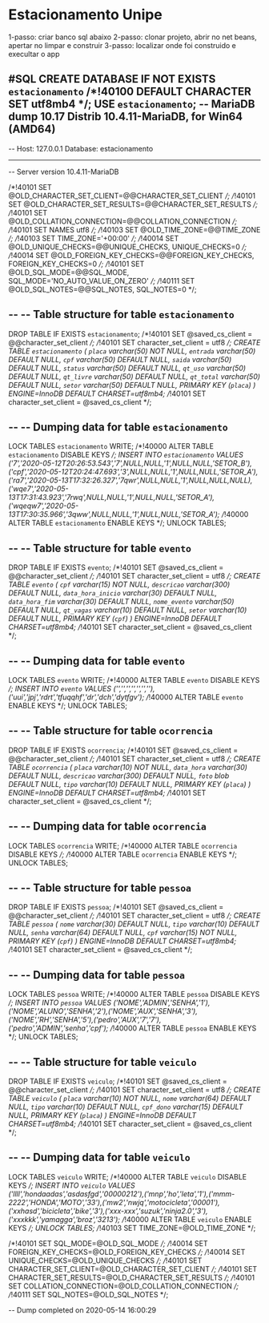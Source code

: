 # Estacionamento Unipe

1-passo: criar banco sql abaixo
2-passo: clonar projeto, abrir no net beans, apertar no limpar e construir
3-passo: localizar onde foi construido e execultar o app

#SQL
CREATE DATABASE  IF NOT EXISTS `estacionamento` /*!40100 DEFAULT CHARACTER SET utf8mb4 */;
USE `estacionamento`;
-- MariaDB dump 10.17  Distrib 10.4.11-MariaDB, for Win64 (AMD64)
--
-- Host: 127.0.0.1    Database: estacionamento
-- ------------------------------------------------------
-- Server version	10.4.11-MariaDB

/*!40101 SET @OLD_CHARACTER_SET_CLIENT=@@CHARACTER_SET_CLIENT */;
/*!40101 SET @OLD_CHARACTER_SET_RESULTS=@@CHARACTER_SET_RESULTS */;
/*!40101 SET @OLD_COLLATION_CONNECTION=@@COLLATION_CONNECTION */;
/*!40101 SET NAMES utf8 */;
/*!40103 SET @OLD_TIME_ZONE=@@TIME_ZONE */;
/*!40103 SET TIME_ZONE='+00:00' */;
/*!40014 SET @OLD_UNIQUE_CHECKS=@@UNIQUE_CHECKS, UNIQUE_CHECKS=0 */;
/*!40014 SET @OLD_FOREIGN_KEY_CHECKS=@@FOREIGN_KEY_CHECKS, FOREIGN_KEY_CHECKS=0 */;
/*!40101 SET @OLD_SQL_MODE=@@SQL_MODE, SQL_MODE='NO_AUTO_VALUE_ON_ZERO' */;
/*!40111 SET @OLD_SQL_NOTES=@@SQL_NOTES, SQL_NOTES=0 */;

--
-- Table structure for table `estacionamento`
--

DROP TABLE IF EXISTS `estacionamento`;
/*!40101 SET @saved_cs_client     = @@character_set_client */;
/*!40101 SET character_set_client = utf8 */;
CREATE TABLE `estacionamento` (
  `placa` varchar(50) NOT NULL,
  `entrada` varchar(50) DEFAULT NULL,
  `cpf` varchar(50) DEFAULT NULL,
  `saida` varchar(50) DEFAULT NULL,
  `status` varchar(50) DEFAULT NULL,
  `qt_uso` varchar(50) DEFAULT NULL,
  `qt_livre` varchar(50) DEFAULT NULL,
  `qt_total` varchar(50) DEFAULT NULL,
  `setor` varchar(50) DEFAULT NULL,
  PRIMARY KEY (`placa`)
) ENGINE=InnoDB DEFAULT CHARSET=utf8mb4;
/*!40101 SET character_set_client = @saved_cs_client */;

--
-- Dumping data for table `estacionamento`
--

LOCK TABLES `estacionamento` WRITE;
/*!40000 ALTER TABLE `estacionamento` DISABLE KEYS */;
INSERT INTO `estacionamento` VALUES ('7','2020-05-12T20:26:53.543','7',NULL,NULL,'1',NULL,NULL,'SETOR_B'),('cpf','2020-05-12T20:24:47.693','3',NULL,NULL,'1',NULL,NULL,'SETOR_A'),('ra7','2020-05-13T17:32:26.327','7qwr',NULL,NULL,'1',NULL,NULL,NULL),('wqe7','2020-05-13T17:31:43.923','7rwq',NULL,NULL,'1',NULL,NULL,'SETOR_A'),('wqeqw7','2020-05-13T17:30:35.966','3qww',NULL,NULL,'1',NULL,NULL,'SETOR_A');
/*!40000 ALTER TABLE `estacionamento` ENABLE KEYS */;
UNLOCK TABLES;

--
-- Table structure for table `evento`
--

DROP TABLE IF EXISTS `evento`;
/*!40101 SET @saved_cs_client     = @@character_set_client */;
/*!40101 SET character_set_client = utf8 */;
CREATE TABLE `evento` (
  `cpf` varchar(15) NOT NULL,
  `descricao` varchar(300) DEFAULT NULL,
  `data_hora_inicio` varchar(30) DEFAULT NULL,
  `data_hora_fim` varchar(30) DEFAULT NULL,
  `nome_evento` varchar(50) DEFAULT NULL,
  `qt_vagas` varchar(10) DEFAULT NULL,
  `setor` varchar(10) DEFAULT NULL,
  PRIMARY KEY (`cpf`)
) ENGINE=InnoDB DEFAULT CHARSET=utf8mb4;
/*!40101 SET character_set_client = @saved_cs_client */;

--
-- Dumping data for table `evento`
--

LOCK TABLES `evento` WRITE;
/*!40000 ALTER TABLE `evento` DISABLE KEYS */;
INSERT INTO `evento` VALUES ('','','','','','',''),('uui','jpj','rdrt','tfuqqhf','dr','dch','dytfgv');
/*!40000 ALTER TABLE `evento` ENABLE KEYS */;
UNLOCK TABLES;

--
-- Table structure for table `ocorrencia`
--

DROP TABLE IF EXISTS `ocorrencia`;
/*!40101 SET @saved_cs_client     = @@character_set_client */;
/*!40101 SET character_set_client = utf8 */;
CREATE TABLE `ocorrencia` (
  `placa` varchar(10) NOT NULL,
  `data_hora` varchar(30) DEFAULT NULL,
  `descricao` varchar(300) DEFAULT NULL,
  `foto` blob DEFAULT NULL,
  `tipo` varchar(10) DEFAULT NULL,
  PRIMARY KEY (`placa`)
) ENGINE=InnoDB DEFAULT CHARSET=utf8mb4;
/*!40101 SET character_set_client = @saved_cs_client */;

--
-- Dumping data for table `ocorrencia`
--

LOCK TABLES `ocorrencia` WRITE;
/*!40000 ALTER TABLE `ocorrencia` DISABLE KEYS */;
/*!40000 ALTER TABLE `ocorrencia` ENABLE KEYS */;
UNLOCK TABLES;

--
-- Table structure for table `pessoa`
--

DROP TABLE IF EXISTS `pessoa`;
/*!40101 SET @saved_cs_client     = @@character_set_client */;
/*!40101 SET character_set_client = utf8 */;
CREATE TABLE `pessoa` (
  `nome` varchar(30) DEFAULT NULL,
  `tipo` varchar(10) DEFAULT NULL,
  `senha` varchar(64) DEFAULT NULL,
  `cpf` varchar(15) NOT NULL,
  PRIMARY KEY (`cpf`)
) ENGINE=InnoDB DEFAULT CHARSET=utf8mb4;
/*!40101 SET character_set_client = @saved_cs_client */;

--
-- Dumping data for table `pessoa`
--

LOCK TABLES `pessoa` WRITE;
/*!40000 ALTER TABLE `pessoa` DISABLE KEYS */;
INSERT INTO `pessoa` VALUES ('NOME','ADMIN','SENHA','1'),('NOME','ALUNO','SENHA','2'),('NOME','AUX','SENHA','3'),('NOME','RH','SENHA','5'),('pedro','AUX','7','7'),('pedro','ADMIN','senha','cpf');
/*!40000 ALTER TABLE `pessoa` ENABLE KEYS */;
UNLOCK TABLES;

--
-- Table structure for table `veiculo`
--

DROP TABLE IF EXISTS `veiculo`;
/*!40101 SET @saved_cs_client     = @@character_set_client */;
/*!40101 SET character_set_client = utf8 */;
CREATE TABLE `veiculo` (
  `placa` varchar(10) NOT NULL,
  `nome` varchar(64) DEFAULT NULL,
  `tipo` varchar(10) DEFAULT NULL,
  `cpf_dono` varchar(15) DEFAULT NULL,
  PRIMARY KEY (`placa`)
) ENGINE=InnoDB DEFAULT CHARSET=utf8mb4;
/*!40101 SET character_set_client = @saved_cs_client */;

--
-- Dumping data for table `veiculo`
--

LOCK TABLES `veiculo` WRITE;
/*!40000 ALTER TABLE `veiculo` DISABLE KEYS */;
INSERT INTO `veiculo` VALUES ('llll','hondaadas','asdasfgd','00000212'),('mnp','ho','leta','1'),('mmm-2222','HONDA','MOTO','33'),('mw2','nwjq','motocicleta','00001'),('xxhasd','bicicleta','bike','3'),('xxx-xxx','suzuk','ninja2.0','3'),('xxxkkk','yamagga','broz','3213');
/*!40000 ALTER TABLE `veiculo` ENABLE KEYS */;
UNLOCK TABLES;
/*!40103 SET TIME_ZONE=@OLD_TIME_ZONE */;

/*!40101 SET SQL_MODE=@OLD_SQL_MODE */;
/*!40014 SET FOREIGN_KEY_CHECKS=@OLD_FOREIGN_KEY_CHECKS */;
/*!40014 SET UNIQUE_CHECKS=@OLD_UNIQUE_CHECKS */;
/*!40101 SET CHARACTER_SET_CLIENT=@OLD_CHARACTER_SET_CLIENT */;
/*!40101 SET CHARACTER_SET_RESULTS=@OLD_CHARACTER_SET_RESULTS */;
/*!40101 SET COLLATION_CONNECTION=@OLD_COLLATION_CONNECTION */;
/*!40111 SET SQL_NOTES=@OLD_SQL_NOTES */;

-- Dump completed on 2020-05-14 16:00:29

